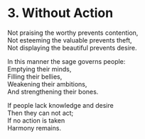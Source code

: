 # 3. Without Action

Not praising the worthy prevents contention,  
Not esteeming the valuable prevents theft,  
Not displaying the beautiful prevents desire.  

In this manner the sage governs people:  
Emptying their minds,  
Filling their bellies,  
Weakening their ambitions,  
And strengthening their bones.  

If people lack knowledge and desire  
Then they can not act;  
If no action is taken  
Harmony remains.  
